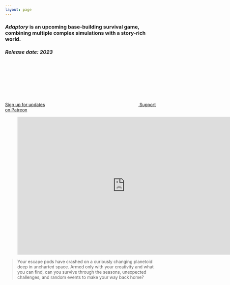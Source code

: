 ```yaml
---
layout: page
---
```


### _Adaptory_ is an upcoming base-building survival game, combining multiple complex simulations with a story-rich world.

### _Release date: 2023_

<p class="call-to-action">
  <a href="https://landing.mailerlite.com/webforms/landing/o2o8t5" class="button">Sign up for updates</a>
  <a href="https://patreon.com/jevon" class="button patreon"><svg class="svg-icon"><use xlink:href="/assets/patreon.svg#patreon"></use></svg> Support on Patreon</a>
</p>

<figure class="video">
  <iframe width="700" height="450" src="https://www.youtube.com/embed/cu6z_UG0kH4" title="YouTube video player" frameborder="0" allow="accelerometer; autoplay; clipboard-write; encrypted-media; gyroscope; picture-in-picture" allowfullscreen></iframe>
</figure>

> Your escape pods have crashed on a curiously changing planetoid deep in uncharted space.
> Armed only with your creativity and what you can find, can you survive through the seasons,
> unexpected challenges, and random events to make your way back home?
